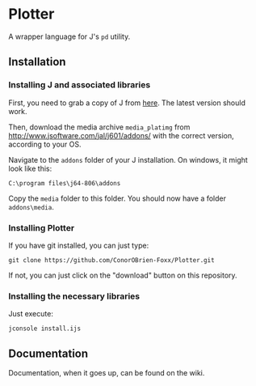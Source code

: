 # Plotter

A wrapper language for J's `pd` utility.

## Installation

### Installing J and associated libraries

First, you need to grab a copy of J from [here]( http://www.jsoftware.com ). The latest version should work.

Then, download the media archive `media_platimg` from http://www.jsoftware.com/jal/j601/addons/ with the correct version, according to your OS.

Navigate to the `addons` folder of your J installation. On windows, it might look like this:

    C:\program files\j64-806\addons

Copy the `media` folder to this folder. You should now have a folder `addons\media`.

### Installing Plotter

If you have git installed, you can just type:

    git clone https://github.com/ConorOBrien-Foxx/Plotter.git

If not, you can just click on the "download" button on this repository.

### Installing the necessary libraries

Just execute:

    jconsole install.ijs

## Documentation

Documentation, when it goes up, can be found on the wiki.